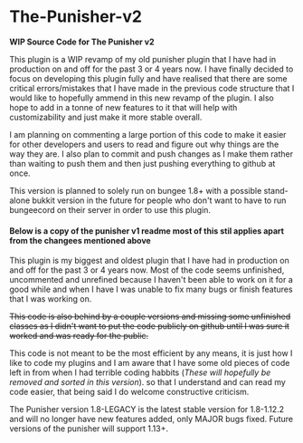 # The-Punisher-v2
**WIP Source Code for The Punisher v2**

This plugin is a WIP revamp of my old punisher plugin that I have had in production on and off for the past 3 or 4 years now.
I have finally decided to focus on developing this plugin fully and have realised that there are some critical errors/mistakes
that I have made in the previous code structure that I would like to hopefully ammend in this new revamp of the plugin. 
I also hope to add in a tonne of new features to it that will help with customizability and just make it more stable overall.

I am planning on commenting a large portion of this code to make it easier for other developers and users to read and figure out
why things are the way they are. I also plan to commit and push changes as I make them rather than waiting to push them and then just
pushing everything to github at once.

This version is planned to solely run on bungee 1.8+ with a possible stand-alone bukkit version in the future for people who don't 
want to have to run bungeecord on their server in order to use this plugin.

#### Below is a copy of the punisher v1 readme most of this stil applies apart from the changees mentioned above


This plugin is my biggest and oldest plugin that I have had in production on and off for the past 3 or 4 years now.
Most of the code seems unfinished, uncommented and unrefined because I haven't been able to work on it 
for a good while and when I have I was unable to fix many bugs or finish features that I was working on.

~~This code is also behind by a couple versions and missing some unfinished classes as I didn't want to put the
code publicly on github until I was sure it worked and was ready for the public.~~

This code is not meant to be the most efficient by any means, it is just how I like to code my plugins 
and I am aware that I have some old pieces of code left in from when I had terrible coding habbits (_These will
 hopefully be removed and sorted in this version_).
so that I understand and can read my code easier, that being said I do welcome constructive criticism.

The Punisher version 1.8-LEGACY is the latest stable version for 1.8-1.12.2 and will no longer have
new features added, only MAJOR bugs fixed. Future versions of the punisher will support 1.13+.
